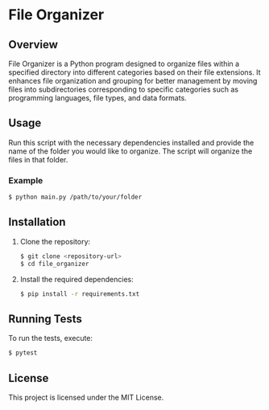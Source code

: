 # File Organizer

## Overview

File Organizer is a Python program designed to organize files within a specified directory into different categories based on their file extensions. It enhances file organization and grouping for better management by moving files into subdirectories corresponding to specific categories such as programming languages, file types, and data formats.

## Usage

Run this script with the necessary dependencies installed and provide the name of the folder you would like to organize. The script will organize the files in that folder.

### Example

```bash
$ python main.py /path/to/your/folder
```

## Installation

1. Clone the repository:
    ```bash
    $ git clone <repository-url>
    $ cd file_organizer
    ```

2. Install the required dependencies:
    ```bash
    $ pip install -r requirements.txt
    ```

## Running Tests

To run the tests, execute:

```bash
$ pytest
```

## License

This project is licensed under the MIT License.

